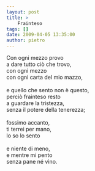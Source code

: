 ```yaml
---
layout: post
title: >
    Frainteso
tags: []
date: 2009-04-05 13:35:00
author: pietro
---
```

Con ogni mezzo provo<br/>a dare tutto ciò che trovo,<br/>con ogni mezzo<br/>con ogni carta del mio mazzo,<br/><br/>e quello che sento non è questo,<br/>perciò frainteso resto<br/>a guardare la tristezza,<br/>senza il potere della tenerezza;<br/><br/>fossimo accanto,<br/>ti terrei per mano,<br/>lo so lo sento<br/><br/>e niente di meno,<br/>e mentre mi pento<br/>senza pane né vino.
